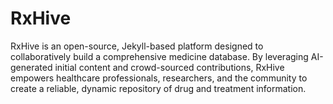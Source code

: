 # RxHive
RxHive is an open-source, Jekyll-based platform designed to collaboratively build a comprehensive medicine database. By leveraging AI-generated initial content and crowd-sourced contributions, RxHive empowers healthcare professionals, researchers, and the community to create a reliable, dynamic repository of drug and treatment information.
